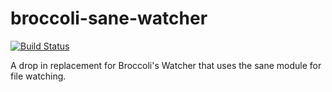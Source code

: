 broccoli-sane-watcher
=====================

[![Build Status](https://travis-ci.org/broccolijs/broccoli-sane-watcher.svg?branch=master)](https://travis-ci.org/broccolijs/broccoli-sane-watcher)

A drop in replacement for Broccoli's Watcher that uses the sane module for file watching.
